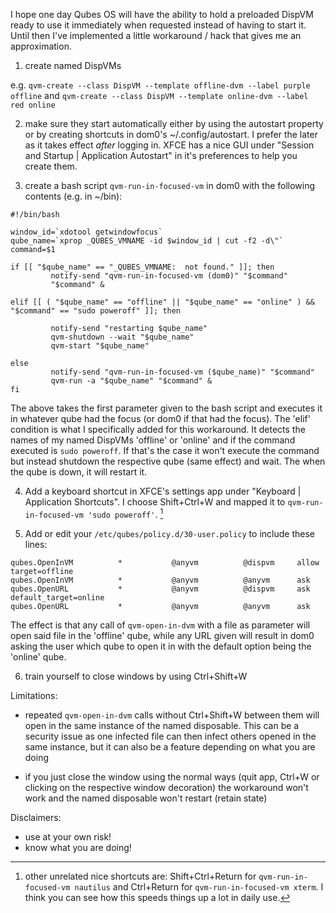 I hope one day Qubes OS will have the ability to hold a preloaded DispVM ready to use it immediately when requested instead of having to start it. Until then I've implemented a little workaround / hack that gives me an approximation.

1. create named DispVMs

e.g. `qvm-create --class DispVM --template offline-dvm --label purple offline` and `qvm-create --class DispVM --template online-dvm --label red online`


2. make sure they start automatically either by using the autostart property or by creating shortcuts in dom0's ~/.config/autostart. I prefer the later as it takes effect *after* logging in. XFCE has a nice GUI under "Session and Startup | Application Autostart" in it's preferences to help you create them.

3. create a bash script `qvm-run-in-focused-vm` in dom0 with the following contents (e.g. in ~/bin):

```
#!/bin/bash

window_id=`xdotool getwindowfocus`
qube_name=`xprop _QUBES_VMNAME -id $window_id | cut -f2 -d\"`
command=$1

if [[ "$qube_name" == "_QUBES_VMNAME:  not found." ]]; then
         notify-send "qvm-run-in-focused-vm (dom0)" "$command"
         "$command" &

elif [[ ( "$qube_name" == "offline" || "$qube_name" == "online" ) && "$command" == "sudo poweroff" ]]; then

         notify-send "restarting $qube_name"
         qvm-shutdown --wait "$qube_name"
         qvm-start "$qube_name"

else
         notify-send "qvm-run-in-focused-vm ($qube_name)" "$command"
         qvm-run -a "$qube_name" "$command" &
fi
```

The above takes the first parameter given to the bash script and executes it in whatever qube had the focus (or dom0 if that had the focus). The 'elif' condition is what I specifically added for this workaround. It detects the names of my named DispVMs 'offline' or 'online' and if the command executed is `sudo poweroff`. If that's the case it won't execute the command but instead shutdown the respective qube (same effect) and wait. The when the qube is down, it will restart it.

4. Add a keyboard shortcut in XFCE's settings app under "Keyboard | Application Shortcuts". I choose Shift+Ctrl+W and mapped it to `qvm-run-in-focused-vm 'sudo poweroff'`. [^1]

5. Add or edit your `/etc/qubes/policy.d/30-user.policy` to include these lines:

```
qubes.OpenInVM          *           @anyvm          @dispvm     allow target=offline
qubes.OpenInVM          *           @anyvm          @anyvm      ask
qubes.OpenURL           *           @anyvm          @dispvm     ask default_target=online
qubes.OpenURL           *           @anyvm          @anyvm      ask
```

The effect is that any call of `qvm-open-in-dvm` with a file as parameter will open said file in the 'offline' qube, while any URL given will result in dom0 asking the user which qube to open it in with the default option being the 'online' qube.

6. train yourself to close windows by using Ctrl+Shift+W

Limitations:

* repeated `qvm-open-in-dvm` calls without Ctrl+Shift+W between them will open in the same instance of the named disposable. This can be a security issue as one infected file can then infect others opened in the same instance, but it can also be a feature depending on what you are doing

* if you just close the window using the normal ways (quit app, Ctrl+W or clicking on the respective window decoration) the workaround won't work and the named disposable won't restart (retain state)

Disclaimers:

* use at your own risk!
* know what you are doing!


[^1]: other unrelated nice shortcuts are: Shift+Ctrl+Return for `qvm-run-in-focused-vm nautilus` and Ctrl+Return for `qvm-run-in-focused-vm xterm`. I think you can see how this speeds things up a lot in daily use.